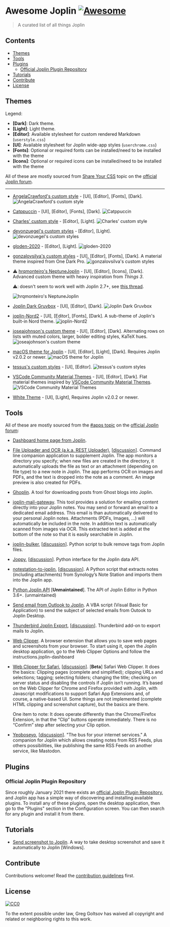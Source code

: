 # Awesome Joplin [![Awesome](https://awesome.re/badge.svg)](https://awesome.re)

> A curated list of all things Joplin


## Contents

  - [Themes](#themes)
  - [Tools](#tools)
  - [Plugins](#plugins)
    - [Official Joplin Plugin Repository](#official-joplin-plugin-repository)
  - [Tutorials](#tutorials)
  - [Contribute](#contribute)
  - [License](#license)

## Themes

Legend:

- **[Dark]**: Dark theme.
- **[Light]**: Light theme.
- **[Editor]**: Available stylesheet for custom rendered Markdown (`userstyle.css`)
- **[UI]**: Available stylesheet for Joplin wide-app styles (`userchrome.css`)
- **[Fonts]**: Optional or required fonts can be installed/need to be installed with the theme
- **[Icons]**: Optional or required icons can be installed/need to be installed with the theme

All of these are mostly sourced from [Share Your CSS](https://discourse.joplinapp.org/t/share-your-css/1730) topic on the [official Joplin forum](https://discourse.joplinapp.org).

---

- [AngelaCrawford's custom style](https://github.com/AngelCrawford/joplin-theme) - [UI], [Editor], [Fonts], [Dark].
  ![AngelaCrawford's custom style](https://raw.githubusercontent.com/AngelCrawford/joplin-theme/main/assets/screenshot1.png)

- [Catppuccin](https://github.com/catppuccin/joplin) - [UI], [Editor], [Fonts], [Dark].
  ![Catppuccin](https://raw.githubusercontent.com/catppuccin/joplin/main/assets/screenshot.webp)

- [Charles' custom style](https://git.sr.ht/~charles/dotfiles/tree/0363ef08173f4af4c89f2e4081d165903aa27e93/overlay/.config/joplin-desktop/userstyle.css) - [Editor], [Light].
  ![Charles' custom style](https://i.imgur.com/lxb5xPz.png)

- [devonzuegel's custom styles](https://github.com/devonzuegel/joplin-custom-css) - [Editor], [Light].
  ![devonzuegel's custom styles](https://raw.githubusercontent.com/devonzuegel/joplin-custom-css/master/v1.png)

- [gloden-2020](https://github.com/lightzhan/joplin-theme-gloden-2020) - [Editor], [Light].
  ![gloden-2020](https://raw.githubusercontent.com/lightzhan/joplin-theme-gloden-2020/master/pic/example.png)

- [gonzalovsilva's custom styles](https://github.com/gonzalovsilva/joplin-dark-theme) - [UI], [Editor], [Fonts], [Dark]. A material theme inspired from One Dark Pro.
  ![gonzalovsilva's custom styles](https://raw.githubusercontent.com/gonzalovsilva/joplin-dark-theme/main/_resources/3ff4c2509d9c4095996bc6db57c004c9.gif)

- ⚠️ [hrqmonteiro's NeptuneJoplin](https://github.com/hrqmonteiro/joplin-theme) - [UI], [Editor], [Icons], [Dark]. Advanced custom theme with heavy inspiration from _Things 3_.
  
  ⚠️: doesn't seem to work well with Joplin 2.7+, see [this thread](https://github.com/hrqmonteiro/joplin-theme/issues/2).
  
  ![hrqmonteiro's NeptuneJoplin](https://raw.githubusercontent.com/hrqmonteiro/joplin-theme/master/assets/screenshot1.png)

- [Joplin Dark Gruvbox](https://github.com/robotcorner/joplin-theme-dark-gruvbox) - [UI], [Editor], [Dark].
  ![Joplin Dark Gruvbox](https://raw.githubusercontent.com/robotcorner/joplin-theme-dark-gruvbox/master/screenshots/sample-img1.png)

-  [joplin-Nord2](https://github.com/mattsbennett/joplin-Nord2) - [UI], [Editor], [Fonts], [Dark]. A sub-theme of Joplin's built-in Nord theme.
  ![joplin-Nord2](https://raw.githubusercontent.com/mattsbennett/joplin-Nord2/master/img/Nord2.png)

- [joseajohnson's custom theme](https://github.com/joseajohnson/joplin-style-dark-colors) - [UI], [Editor], [Dark]. Alternating rows on lists with muted colors, larger, bolder editing styles, KaTeX hues.
  ![joseajohnson's custom theme](https://raw.githubusercontent.com/joseajohnson/joplin-style-dark-colors/main/img/joplin-style-dark-colors_00.png)

- [macOS theme for Joplin](https://github.com/andrejilderda/joplin-macos-native-theme) - [UI], [Editor], [Light], [Dark]. Requires Joplin v2.0.2 or newer.
  ![macOS theme for Joplin](https://github.com/andrejilderda/joplin-macos-native-theme/blob/main/images/macos-theme-for-joplin.png)

- [tessus's custom styles](https://github.com/tessus/joplin-custom-css) - [UI], [Editor].
  ![tessus's custom styles](https://raw.githubusercontent.com/tessus/joplin-custom-css/master/images/Dark.png)

- [VSCode Community Material Themes](https://github.com/stysebae/joplin-vsc-material-theme) - [UI], [Editor], [Dark]. Flat material themes inspired by [VSCode Community Material Themes](https://github.com/material-theme/vsc-material-theme).
  ![VSCode Community Material Themes](https://raw.githubusercontent.com/stysebae/joplin-vsc-material-theme/master/screenshots/screenshots.gif)

- [White Theme](https://github.com/BeatLink/Joplin-White-Theme) - [UI], [Light], Requires Joplin v2.0.2 or newer.

## Tools

All of these are mostly sourced from the [#apps topic](https://discourse.joplinapp.org/c/apps/11) on the [official Joplin forum](https://discourse.joplinapp.org):

- [Dashboard home page from Joplin](https://gist.github.com/ramisedhom/47eee0a3e4eb887f02c3730ed5b3c211).

- [File Uploader and OCR (a.k.a. REST Uploader)](https://github.com/kellerjustin/rest-uploader), [[discussion](https://discourse.joplinapp.org/t/file-uploader-and-ocr/719)]. Command line companion application to supplement Joplin. The app monitors a directory you specify; when new files are created in the directory, it automatically uploads the file as text or an attachment (depending on file type) to a new note in Joplin. The app performs OCR on images and PDFs, and the text is dropped into the note as a comment. An image preview is also created for PDFs.
- [Ghoplin](https://github.com/zblesk/Ghoplin). A tool for downloading posts from Ghost blogs into Joplin.
- [joplin-mail-gateway](https://github.com/manolitto/joplin-mail-gateway). This tool provides a solution for emailing content directly into your Joplin notes. You may send or forward an email to a dedicated email address. This email is than automatically delivered to your personal Joplin notes. Attachments (PDFs, Images, ...) will automatically be included in the note. In addition text is automatically scanned from images via OCR. This extracted text is added at the bottom of the note so that it is easily searchable in Joplin.
- [joplin-bulker](https://github.com/andgineer/joplin-bulker), [[discussion](https://discourse.joplinapp.org/t/bulk-tag-delete-python-script/5497)]. Python script to bulk remove tags from Joplin files.
- [Joppy](https://github.com/marph91/joppy), [[discussion](https://discourse.joplinapp.org/t/joplin-api-python/1359/38)]. Python interface for the Joplin data API.
- [notestation-to-joplin](https://github.com/KraxelHuber/notestation-to-joplin), [[discussion](https://discourse.joplinapp.org/t/python-script-for-importing-notes-from-synologys-note-station-into-joplin/6605)]. A Python script that extracts notes (including attachments) from Synology’s Note Station and imports them into the Joplin app.
- [Python Joplin API](https://github.com/foxmask/joplin-api) [**Unmaintained**]. The API of Joplin Editor in Python 3.6+. (unmaintained)
- [Send email from Outlook to Joplin](https://gist.github.com/ramisedhom/0f34c5d6a8d73f0b98ac4bea2ec30be0). A VBA script (Visual Basic for Application) to send the subject of selected emails from Outook to Joplin Desktop.
- [Thunderbird Joplin Export](https://github.com/marph91/thunderbird-joplin-export), [[discussion](https://discourse.joplinapp.org/t/joplin-export-export-emails-from-thunderbird-to-joplin/24792)]. Thunderbird add-on to export mails to Joplin.
- [Web Clipper](https://joplinapp.org/clipper/). A browser extension that allows you to save web pages and screenshots from your browser. To start using it, open the Joplin desktop application, go to the Web Clipper Options and follow the instructions.joplin-dashboard
- [Web Clipper for Safari](https://github.com/cweirup/JoplinSafariWebClipper), [[discussion](https://discourse.joplinapp.org/t/safari-app-extension-for-joplin-now-available/9660)]. [**Beta**] Safari Web Clipper. It does the basics: Clipping pages (complete and simplified); clipping URLs and selections; tagging; selecting folders; changing the title; checking on server status and disabling the controls if Joplin isn’t running. It’s based on the Web Clipper for Chrome and Firefox provided with Joplin, with Javascript modifications to support Safari App Extensions and, of course, a native-based UI. Some things are not implemented (complete HTML clipping and screenshot capture), but the basics are there.

  One item to note: It does operate differently than the Chrome/Firefox Extension, in that the “Clip” buttons operate immediately. There is no “Confirm” step after selecting your Clip option.

- [Yeoboseyo](https://github.com/foxmask/yeoboseyo), [[discussion](https://discourse.joplinapp.org/t/yeoboseyo-the-bus-for-your-internet-services/2771)]. "The bus for your internet services." A companion for Joplin which allows creating notes from RSS Feeds, plus others possibilities, like publishing the same RSS Feeds on another service, like Mastodon.

## Plugins

### Official Joplin Plugin Repository

Since roughly January 2021 there exists an [official Joplin Plugin Repository](https://github.com/joplin/plugins), and Joplin app has a simple way of discovering and installing available plugins. To install any of these plugins, open the desktop application, then go to the "Plugins" section in the Configuration screen. You can then search for any plugin and install it from there.

## Tutorials

- [Send screenshot to Joplin](https://discourse.joplinapp.org/t/send-screenshot-to-joplin-windows/4918). A way to take desktop screenshot and save it automatically to Joplin [Windows].

## Contribute

Contributions welcome! Read the [contribution guidelines](contributing.md) first.

## License

[![CC0](https://mirrors.creativecommons.org/presskit/buttons/88x31/svg/cc-zero.svg)](https://creativecommons.org/publicdomain/zero/1.0)

To the extent possible under law, Greg Goltsov has waived all copyright and related or neighboring rights to this work.
